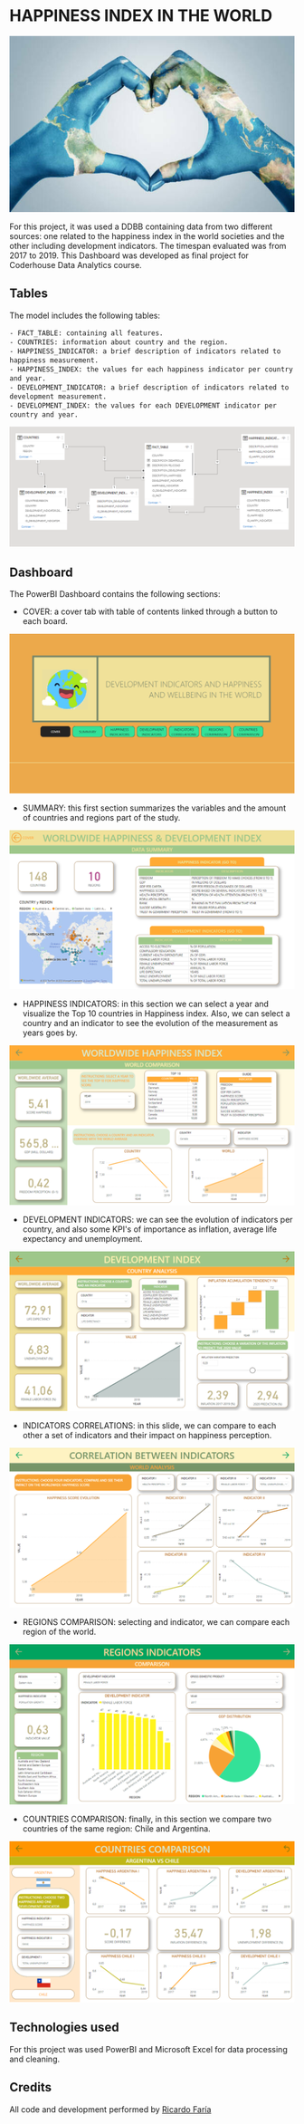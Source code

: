 # HAPPINESS INDEX IN THE WORLD

![alt text](https://github.com/ricardofariaromero/happiness_index_dashboard/blob/main/Images/world_happiness.jpg)

For this project, it was used a DDBB containing data from two different sources: one related to the happiness index in the world societies and the other including development indicators. The timespan evaluated was from 2017 to 2019. This Dashboard was developed as final project for Coderhouse Data Analytics course.


## Tables

The model includes the following tables:

    - FACT_TABLE: containing all features.
    - COUNTRIES: information about country and the region.
    - HAPPINESS_INDICATOR: a brief description of indicators related to happiness measurement.
    - HAPPINESS_INDEX: the values for each happiness indicator per country and year.
    - DEVELOPMENT_INDICATOR: a brief description of indicators related to development measurement.
    - DEVELOPMENT_INDEX: the values for each DEVELOPMENT indicator per country and year.

![alt text](https://github.com/ricardofariaromero/happiness_index_dashboard/blob/main/Images/TABLES.png)

## Dashboard

The PowerBI Dashboard contains the following sections:

* COVER: a cover tab with table of contents linked through a button to each board.

![alt text](https://github.com/ricardofariaromero/happiness_index_dashboard/blob/main/Images/COVER.png)

* SUMMARY: this first section summarizes the variables and the amount of countries and regions part of the study.

![alt text](https://github.com/ricardofariaromero/happiness_index_dashboard/blob/main/Images/SUMMARY.png)

* HAPPINESS INDICATORS: in this section we can select a year and visualize the Top 10 countries in Happiness index. Also, we can select a country and an indicator to see the evolution of the measurement as years goes by.

![alt text](https://github.com/ricardofariaromero/happiness_index_dashboard/blob/main/Images/HAPINESS_INDICATORS.png)
  
* DEVELOPMENT INDICATORS: we can see the evolution of indicators per country, and also some KPI's of importance as inflation, average life expectancy and unemployment.

![alt text](https://github.com/ricardofariaromero/happiness_index_dashboard/blob/main/Images/DEVELOPMENT_INDICATORS.png)

* INDICATORS CORRELATIONS: in this slide, we can compare to each other a set of indicators and their impact on happiness perception.

![alt text](https://github.com/ricardofariaromero/happiness_index_dashboard/blob/main/Images/INDICATORS_CORRELATION.png)

* REGIONS COMPARISON: selecting and indicator, we can compare each region of the world.

![alt text](https://github.com/ricardofariaromero/happiness_index_dashboard/blob/main/Images/REGIONS_COMPARISON.png)

* COUNTRIES COMPARISON: finally, in this section we compare two countries of the same region: Chile and Argentina.

![alt text](https://github.com/ricardofariaromero/happiness_index_dashboard/blob/main/Images/COUNTRIES_COMPARISON.png)

## Technologies used

For this project was used PowerBI and Microsoft Excel for data processing and cleaning.

## Credits

All code and development performed by [Ricardo Faría](https://www.linkedin.com/in/ricardo-e-faria-romero/?locale=en_US) 

